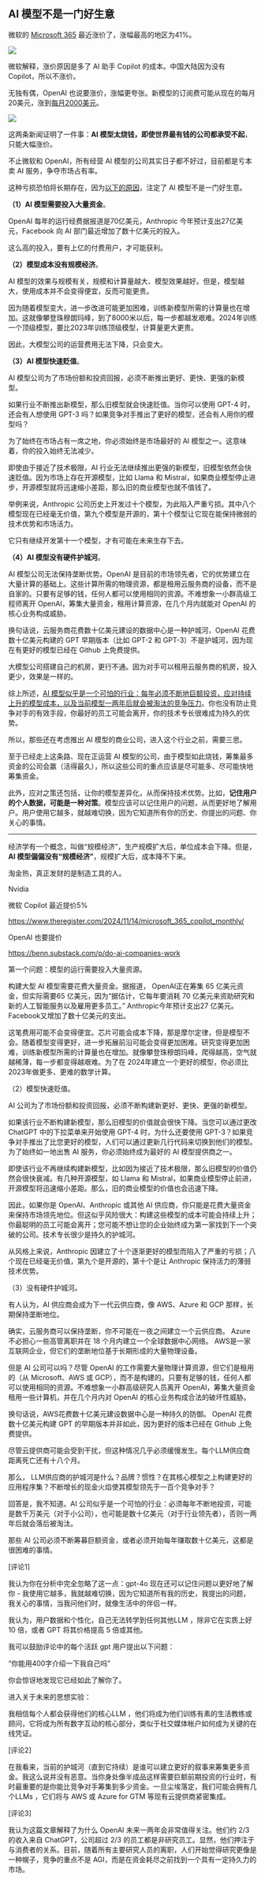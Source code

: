 ## AI 模型不是一门好生意

微软的 [Microsoft 365](https://finance.sina.com.cn/tech/digi/2024-11-05/doc-incuzhax4326302.shtml) 最近涨价了，涨幅最高的地区为41%。

![](https://cdn.beekka.com/blogimg/asset/202412/bg2024120117.webp)

微软解释，涨价原因是多了 AI 助手 Copilot 的成本。中国大陆因为没有 Copilot，所以不涨价。

无独有偶，OpenAI 也说要涨价，涨幅更夸张。新模型的订阅费可能从现在的每月20美元，涨到[每月2000美元](https://36kr.com/p/2946914414582658)。

![](https://cdn.beekka.com/blogimg/asset/202412/bg2024120118.webp)

这两条新闻证明了一件事：**AI 模型太烧钱，即使世界最有钱的公司都承受不起**，只能大幅涨价。

不止微软和 OpenAI，所有经营 AI 模型的公司其实日子都不好过，目前都是亏本卖 AI 服务，争夺市场占有率。

这种亏损恐怕将长期存在，因为[以下的原因](https://benn.substack.com/p/do-ai-companies-work)，注定了 AI 模型不是一门好生意。

**（1）AI 模型需要投入大量资金**。

OpenAI 每年的运行经费据报道是70亿美元，Anthropic 今年预计支出27亿美元，Facebook 向 AI 部门最近增加了数十亿美元的投入。

这么高的投入，要有上亿的付费用户，才可能获利。

**（2）模型成本没有规模经济**。

AI 模型的效果与规模有关，规模和计算量越大、模型效果越好。但是，模型越大，使用成本并不会变得便宜，反而可能更贵。

因为随着模型变大，进一步改进可能更加困难，训练新模型所需的计算量也在增加。这就像攀登珠穆朗玛峰，到了8000米以后，每一步都越发艰难。2024年训练一个顶级模型，要比2023年训练顶级模型，计算量更大更贵。

因此，大模型公司的运营费用无法下降，只会变大。

**（3）AI 模型快速贬值**。

AI 模型公司为了市场份额和投资回报，必须不断推出更好、更快、更强的新模型。

如果行业不断推出新模型，那么旧模型就会快速贬值。当你可以使用 GPT-4 时，还会有人想使用 GPT-3 吗？如果竞争对手推出了更好的模型，还会有人用你的模型吗？

为了始终在市场占有一席之地，你必须始终是市场最好的 AI 模型之一。这意味着，你的投入始终无法减少。

即使由于接近了技术极限，AI 行业无法继续推出更强的新模型，旧模型依然会快速贬值。因为市场上存在开源模型，比如 Llama 和 Mistral，如果商业模型停止进步，开源模型就将迅速缩小差距，那么旧的商业模型也就不值钱了。

举例来说，Anthropic 公司历史上开发过十个模型，为此陷入严重亏损。其中八个模型现在已经毫无价值，第九个模型是开源的，第十个模型让它现在能保持微弱的技术优势和市场活力。

它只有继续开发第十一个模型，才有可能在未来生存下去。

**（4）AI 模型没有硬件护城河**。

AI 模型公司无法保持垄断优势。OpenAI 是目前的市场领先者，它的优势建立在大量计算的基础上。这些计算所需的物理资源，都是租用云服务商的设备，而不是自家的。只要有足够的钱，任何人都可以使用相同的资源。不难想象一小群高级工程师离开 OpenAI，筹集大量资金，租用计算资源，在几个月内就能对 OpenAI 的核心业务构成威胁。

换句话说，云服务商花费数十亿美元建设的数据中心是一种护城河，OpenAI 花费数十亿美元构建的 GPT 早期版本（比如 GPT-2 和 GPT-3）不是护城河，因为现在有更好的模型已经在 Github 上免费提供。

大模型公司搭建自己的机房，更行不通。因为对手可以租用云服务商的机房，投入更少，效果是一样的。

综上所述，<u>AI 模型似乎是一个可怕的行业：每年必须不断地巨额投资，应对持续上升的模型成本，以及当前模型一两年后就会被淘汰的竞争压力</u>。你也没有防止竞争对手的有效手段，你最好的员工可能会离开，你的技术专长很难成为持久的优势。

所以，那些还在考虑推出 AI 模型的商业公司，进入这个行业之前，需要三思。

至于已经走上这条路、现在正运营 AI 模型的公司，由于模型如此烧钱，筹集最多资金的公司会赢（活得最久），所以这些公司的重点应该是尽可能多、尽可能快地筹集资金。

此外，应对之策还包括，让你的模型差异化，从而保持技术优势。比如，**记住用户的个人数据，可能是一种对策**。模型应该可以记住用户的问题，从而更好地了解用户。用户使用它越多，就越难切换，因为它知道所有你的历史、你提出的问题、你关心的事情。

---

经济学有一个概念，叫做“规模经济”，生产规模扩大后，单位成本会下降。但是，**AI 模型偏偏没有“规模经济”**，规模扩大后，成本降不下来。

淘金热，真正发财的是制造工具的人。

Nvidia

微软 Copilot 最近提价5%

https://www.theregister.com/2024/11/14/microsoft_365_copilot_monthly/

OpenAI 也要提价

https://benn.substack.com/p/do-ai-companies-work

第一个问题：模型的运行需要投入大量资源。

构建大型 AI 模型需要花费大量资金。据报道， OpenAI正在筹集 65 亿美元资金，但实际需要65 亿美元，因为“据估计，它每年要消耗 70 亿美元来资助研究和新的人工智能服务以及雇用更多员工。” Anthropic今年预计支出27 亿美元。Facebook又增加了数十亿美元的支出。

这笔费用可能不会变得便宜。芯片可能会成本下降，那是摩尔定律，但是模型不会。随着模型变得更好，进一步拓展前沿可能会变得更加困难。研究变得更加困难，训练新模型所需的计算量也在增加。就像攀登珠穆朗玛峰，爬得越高，空气就越稀薄，每一步都变得越艰难。为了在 2024年建立一个更好的模型，你必须比 2023年做更多、更难的数学计算。

（2）模型快速贬值。

AI 公司为了市场份额和投资回报，必须不断构建新更好、更快、更强的新模型。

如果该行业不断构建新模型，那么旧模型的价值就会很快下降。当您可以通过更改 ChatGPT 中的下拉菜单来开始使用 GPT-4 时，为什么还要使用 GPT-3？如果竞争对手推出了比您更好的模型，人们可以通过更新几行代码来切换到他们的模型。为了始终如一地出售 AI 服务，你必须始终成为最好的 AI 模型提供商之一。

即使该行业不再继续构建新模型，比如因为接近了技术极限，那么旧模型的价值仍然会很快衰减。有几种开源模型，如 Llama 和 Mistral，如果商业模型停止前进，开源模型将迅速缩小差距。那么，旧的商业模型的价值也会迅速下降。

因此，如果你是 OpenAI、Anthropic 或其他 AI 供应商，你只能是花费大量资金来保持市场领先地位。但这似乎风险很大：构建这些模型的成本可能会持续上升；你最聪明的员工可能会离开；您可能不想让您的企业始终成为第一家找到下一个突破的公司。技术专长很少是持久的护城河。

从风格上来说，Anthropic 因建立了十个逐渐更好的模型而陷入了严重的亏损；八个现在已经毫无价值，第九个是开源的，第十个是让 Anthropic 保持活力的薄弱技术优势。

（3）没有硬件护城河。

有人认为，AI 供应商会成为下一代云供应商，像 AWS、Azure 和 GCP 那样，长期保持垄断地位。

确实，云服务商可以保持垄断，你不可能在一夜之间建立一个云供应商。 Azure 不必担心一些高管离职并在 18 个月内建立一个全球数据中心网络。 AWS是一家互联网企业，但它们的垄断地位基于长期形成的大量物理设备。

但是 AI 公司可以吗？尽管 OpenAI 的工作需要大量物理计算资源，但它们是租用的（从 Microsoft、AWS 或 GCP），而不是构建的。只要有足够的钱，任何人都可以使用相同的资源。不难想象一小群高级研究人员离开 OpenAI，筹集大量资金租用一些计算机，并在几个月内对 OpenAI 的核心业务构成合法的破坏性威胁。

换句话说，AWS花费数十亿美元建设数据中心是一种持久的防御。 OpenAI 花费数十亿美元构建 GPT 的早期版本并非如此，因为更好的版本已经在 Github 上免费提供。
  
尽管云提供商可能会受到干扰，但这种情况几乎必须缓慢发生。每个LLM供应商距离死亡还有十八个月。

那么， LLM供应商的护城河是什么？品牌？惯性？在其核心模型之上构建更好的应用程序集？不断增长的现金火焰使其模型领先于一百个竞争对手？

回答是，我不知道​​。AI 公司似乎是一个可怕的行业：必须每年不断地投资，可能是数千万美元（对于小公司），也可能是数十亿美元（对于行业领先者），否则一两年后就会落后被淘汰。

那些 AI 公司必须不断筹募巨额资金，或者必须开始每年赚取数十亿美元，这都是很困难的事情。

[评论1]

我认为你在分析中完全忽略了这一点：gpt-4o 现在还可以记住问题以更好地了解你 - 我使用它越多，我就越难切换，因为它知道所有我的历史，我提出的问题，我关心的事情，当我问他们时，就像生活中的伴侣一样。

我认为，用户数据和个性化，自己无法转学到任何其他LLM ，除非它在实质上好 10 倍，或者 GPT 将其价格提高 5 倍或其他。

我可以鼓励评论中的每个活跃 gpt 用户提出以下问题：

“你能用400字介绍一下我自己吗”

你会惊讶地发现它已经如此了解你了。

进入关于未来的思想实验：

我相信每个人都会获得他们的核心LLM ，他们将成为他们训练有素的生活教练或顾问，它将成为所有数字互动的核心部分，类似于社交媒体帐户如何成为关键的在线凭证。

[评论2]

在我看来，当前的护城河（直到它持续）是谁可以建立更好的叙事来筹集更多资金。我这么说并没有恶意。当你身处像半成品这样需要巨额前期投资的行业时，有时最重要的是你能比竞争对手筹集到多少资金。一旦尘埃落定，我们可能会拥有几个LLMs ，它们将与 AWS 或 Azure for GTM 等现有云提供商紧密集成。

[评论3]

我认为这篇文章解释了为什么 OpenAI 未来一两年会非常值得关注。他们约 2/3 的收入来自 ChatGPT，公司超过 2/3 的员工都是非研究员工。显然，他们押注于与消费者的关系。目前，随着所有主要研究人员的离职，人们开始觉得研究更像是一种幌子，竞争的重点不是 AGI，而是在资金耗尽之前找到一个具有一定持久力的市场。